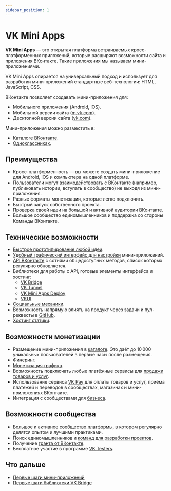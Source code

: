 ```yaml
---
sidebar_position: 1
---
```


# VK Mini Apps

**VK Mini Apps** — это открытая платформа встраиваемых кросс-платформенных приложений, которые расширяют возможности сайта и приложения ВКонтакте. Такие приложения мы называем мини-приложениями.

VK Mini Apps опирается на универсальный подход и использует для разработки мини-приложений стандартные веб-технологии: HTML, JavaScript, CSS.

ВКонтакте позволяет создавать мини-приложения для:

* Мобильного приложения (Android, iOS).
* Мобильной версии сайта ([m.vk.com](https://m.vk.com/)).
* Десктопной версии сайта ([vk.com](https://vk.com/)).

Мини-приложения можно разместить в:
* Каталоге [ВКонтакте](https://vk.com/services).
* [Одноклассниках](https://ok.ru).
<!--* Мобильной версии [браузера Atom](https://browser.ru/) для Android.-->

## Преимущества

* Кросс-платформенность — вы можете создать мини-приложение для Android, iOS и компьютера на одной платформе.
* Пользователи могут взаимодействовать с ВКонтакте (например, публиковать истории, вступать в сообщество) не выходя из мини-приложения.
* Разные форматы монетизации, которые легко подключить.
* Быстрый запуск собственного проекта.
* Проверка своей идеи на большой и активной аудитории ВКонтакте.
* Большое сообщество единомышленников и поддержка со стороны Команды ВКонтакте.

## Технические возможности

* [Быстрое прототипирование любой идеи](mini-apps/getting-started).
* [Удобный графический интерфейс для настройки](mini-apps/settings/overview) мини-приложений.
* [API ВКонтакте](reference/versions) с сотнями общедоступных методов, список которых регулярно обновляется.
* Библиотеки для работы с API, готовые элементы интерфейса и хостинг:
  * [VK Bridge](mini-apps/bridge)
  * [VK Tunnel](libraries/tunnel)
  * [VK Mini Apps Deploy](https://github.com/VKCOM/vk-miniapps-deploy)
  * [VKUI](libraries/vkui)
* [Социальные механики](mini-apps/promotion/social-mechanics).
* Возможность напрямую влиять на продукт через задачи и пул-реквесты в [GitHub](https://github.com/VKCOM).
* [Хостинг статики](mini-apps/development/hosting/overview).

## Возможности монетизации

* Размещение мини-приложения в [каталоге](mini-apps/catalog/getting-started). Это даёт до 10 000 уникальных пользователей в первые часы после размещения.
* [Фичеринг](mini-apps/promotion/featured).
* [Монетизация трафика](mini-apps/monetization/overview).
* Возможность подключать любые платёжные сервисы для [продажи товаров и услуг](mini-apps/monetization/payments).
* Использование сервиса [VK Pay](pay/getting-started) для оплаты товаров и услуг, приёма платежей и переводов в сообществах, магазинах и мини-приложениях ВКонтакте.
* Интеграция с сообществами для [бизнеса](mini-apps/development/community-apps).

## Возможности сообщества

* Большое и активное [сообщество платформы](https://vk.com/vkappsdev), в котором регулярно делятся опытом и лучшими практиками.
* Поиск единомышленников и [команд для разработки проектов](https://vk.com/mini-apps).
* Получение [гранта от ВКонтакте](https://vk-grants.production.vklanding.com/).
* Бесплатное участие в программе [VK Testers](https://vk.com/testers).

## Что дальше

* [Первые шаги мини-приложений](mini-apps/getting-started)
* [Первые шаги библиотеки VK Bridge](bridge/getting-started)

